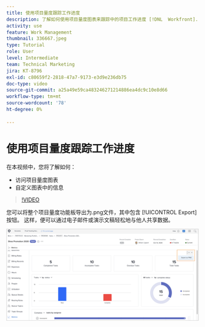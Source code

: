 ```yaml
---
title: 使用项目量度跟踪工作进度
description: 了解如何使用项目量度图表来跟踪中的项目工作进度 [!DNL  Workfront].
activity: use
feature: Work Management
thumbnail: 336667.jpeg
type: Tutorial
role: User
level: Intermediate
team: Technical Marketing
jira: KT-8796
exl-id: c80659f2-2818-47a7-9173-e3d9e236db75
doc-type: video
source-git-commit: a25a49e59ca483246271214886ea4dc9c10e8d66
workflow-type: tm+mt
source-wordcount: '78'
ht-degree: 0%

---
```


# 使用项目量度跟踪工作进度

在本视频中，您将了解如何：

* 访问项目量度图表
* 自定义图表中的信息

>[!VIDEO](https://video.tv.adobe.com/v/336667/?quality=12&learn=on)

您可以将整个项目量度功能板导出为.png文件，其中包含 [!UICONTROL Export] 按钮。 这样，便可以通过电子邮件或演示文稿轻松地与他人共享数据。

![“导出的项目指标”页](assets/planner-fund-metrics-export.png)

<!---
Overview of project metrics
--->
